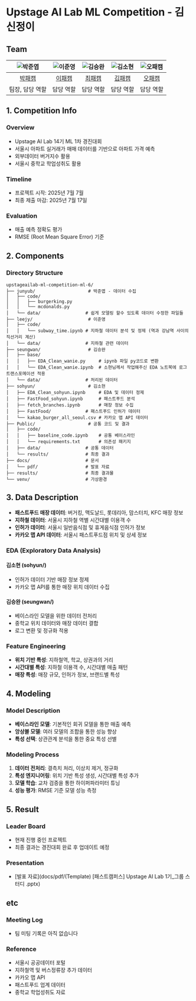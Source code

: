 # Upstage AI Lab ML Competition - 김신정이

## Team

| ![박준엽](https://avatars.githubusercontent.com/u/156163982?v=4) | ![이준영](https://avatars.githubusercontent.com/u/156163982?v=4) | ![김승완](https://avatars.githubusercontent.com/u/156163982?v=4) | ![김소현](https://avatars.githubusercontent.com/u/156163982?v=4) | ![오패캠](https://avatars.githubusercontent.com/u/156163982?v=4) |
| :--------------------------------------------------------------: | :--------------------------------------------------------------: | :--------------------------------------------------------------: | :--------------------------------------------------------------: | :--------------------------------------------------------------: |
|            [박패캠](https://github.com/UpstageAILab)             |            [이패캠](https://github.com/UpstageAILab)             |            [최패캠](https://github.com/UpstageAILab)             |            [김패캠](https://github.com/UpstageAILab)             |            [오패캠](https://github.com/UpstageAILab)             |
|                         팀장, 담당 역할                          |                            담당 역할                             |                            담당 역할                             |                            담당 역할                             |                            담당 역할                             |

## 1. Competition Info

### Overview

- Upstage AI Lab 14기 ML 1차 경진대회
- 서울시 아파트 실거래가 매매 데이터를 기반으로 아파트 가격 예측
- 외부데이터 버거지수 활용
- 서울시 중학교 학업성취도 활용

### Timeline

- 프로젝트 시작: 2025년 7월 7월
- 최종 제출 마감: 2025년 7월 17일

### Evaluation

- 매출 예측 정확도 평가
- RMSE (Root Mean Square Error) 기준

## 2. Components

### Directory Structure

```
upstageailab-ml-competition-ml-6/
├── junyub/                    # 박준엽 - 데이터 수집
│   ├── code/
│   │   ├── burgerking.py
│   │   └── mcdonalds.py
│   └── data/                 # 쉽게 모델링 할수 있도록 데이터 수정한 파일들
├── leejy/                     # 이준영
│   ├── code/
│   │   └── subway_time.ipynb # 지하철 데이터 분석 및 정제 (역과 강남역 사이의 직선거리 계산)
│   └── data/                 # 지하철 관련 데이터
├── seungwan/                  # 김승완
│   ├── base/
│   │   ├── EDA_Clean_wanie.py     # ipynb 파일 py코드로 변환
│   │   └── EDA_Clean_wanie.ipynb  # 소현님께서 작업해주신 EDA 노트북에 로그 트랜스포메이션 적용
│   └── data/                 # 처리된 데이터
├── sohyun/                    # 김소현
│   ├── EDA_Clean_sohyun.ipynb     # EDA 및 데이터 정제
│   ├── FastFood_sohyun.ipynb      # 패스트푸드 분석
│   ├── fetch_branches.ipynb       # 매장 정보 수집
│   ├── FastFood/             # 패스트푸드 인허가 데이터
│   └── kakao_burger_all_seoul.csv # 카카오 맵 API 데이터
├── Public/                    # 공통 코드 및 결과
│   ├── code/
│   │   ├── baseline_code.ipynb    # 공통 베이스라인
│   │   └── requirements.txt       # 의존성 패키지
│   ├── data/                 # 공통 데이터
│   └── results/              # 최종 결과
├── docs/                     # 문서
│   └── pdf/                  # 발표 자료
├── results/                  # 최종 결과물
└── venv/                     # 가상환경
```

## 3. Data Description

- **패스트푸드 매장 데이터**: 버거킹, 맥도날드, 롯데리아, 맘스터치, KFC 매장 정보
- **지하철 데이터**: 서울시 지하철 역별 시간대별 이용객 수
- **인허가 데이터**: 서울시 일반음식점 및 휴게음식점 인허가 정보
- **카카오 맵 API 데이터**: 서울시 패스트푸드점 위치 및 상세 정보

### EDA (Exploratory Data Analysis)

#### 김소현 (sohyun/)

- 인허가 데이터 기반 매장 정보 정제
- 카카오 맵 API를 통한 매장 위치 데이터 수집

#### 김승완 (seungwan/)

- 베이스라인 모델을 위한 데이터 전처리
- 중학교 위치 데이터와 매장 데이터 결합
- 로그 변환 및 정규화 적용

### Feature Engineering

- **위치 기반 특성**: 지하철역, 학교, 상권과의 거리
- **시간대별 특성**: 지하철 이용객 수, 시간대별 매출 패턴
- **매장 특성**: 매장 규모, 인허가 정보, 브랜드별 특성

## 4. Modeling

### Model Description

- **베이스라인 모델**: 기본적인 회귀 모델을 통한 매출 예측
- **앙상블 모델**: 여러 모델의 조합을 통한 성능 향상
- **특성 선택**: 상관관계 분석을 통한 중요 특성 선별

### Modeling Process

1. **데이터 전처리**: 결측치 처리, 이상치 제거, 정규화
2. **특성 엔지니어링**: 위치 기반 특성 생성, 시간대별 특성 추가
3. **모델 학습**: 교차 검증을 통한 하이퍼파라미터 튜닝
4. **성능 평가**: RMSE 기준 모델 성능 측정

## 5. Result

### Leader Board

- 현재 진행 중인 프로젝트
- 최종 결과는 경진대회 완료 후 업데이트 예정

### Presentation

- [발표 자료](docs/pdf/(Template) [패스트캠퍼스] Upstage AI Lab 1기\_그룹 스터디 .pptx)

## etc

### Meeting Log

- 팀 미팅 기록은 아직 없습니다

### Reference

- 서울시 공공데이터 포털
- 지하철역 및 버스정류장 추가 데이터
- 카카오 맵 API
- 패스트푸드 업계 데이터
- 중학교 학업성취도 자료
